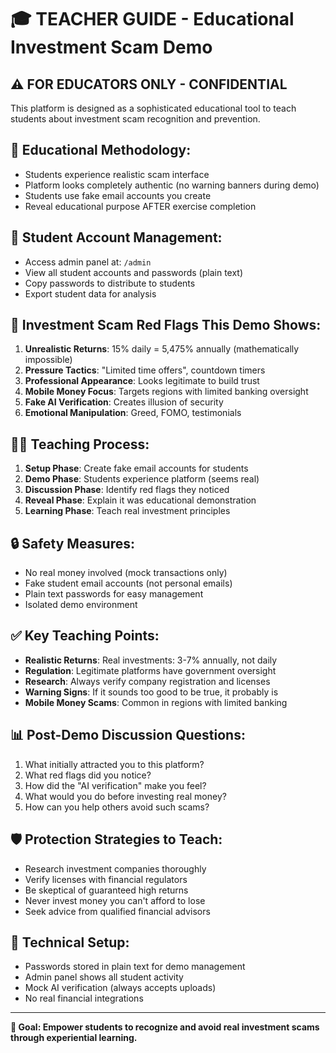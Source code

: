 # 🎓 TEACHER GUIDE - Educational Investment Scam Demo

## ⚠️ FOR EDUCATORS ONLY - CONFIDENTIAL

This platform is designed as a sophisticated educational tool to teach students about investment scam recognition and prevention.

## 🎯 Educational Methodology:
- Students experience realistic scam interface
- Platform looks completely authentic (no warning banners during demo)
- Students use fake email accounts you create
- Reveal educational purpose AFTER exercise completion

## 📧 Student Account Management:
- Access admin panel at: `/admin`
- View all student accounts and passwords (plain text)
- Copy passwords to distribute to students
- Export student data for analysis

## 🚨 Investment Scam Red Flags This Demo Shows:
1. **Unrealistic Returns**: 15% daily = 5,475% annually (mathematically impossible)
2. **Pressure Tactics**: "Limited time offers", countdown timers
3. **Professional Appearance**: Looks legitimate to build trust
4. **Mobile Money Focus**: Targets regions with limited banking oversight
5. **Fake AI Verification**: Creates illusion of security
6. **Emotional Manipulation**: Greed, FOMO, testimonials

## 👨‍🏫 Teaching Process:
1. **Setup Phase**: Create fake email accounts for students
2. **Demo Phase**: Students experience platform (seems real)
3. **Discussion Phase**: Identify red flags they noticed
4. **Reveal Phase**: Explain it was educational demonstration
5. **Learning Phase**: Teach real investment principles

## 🔒 Safety Measures:
- No real money involved (mock transactions only)
- Fake student email accounts (not personal emails)
- Plain text passwords for easy management
- Isolated demo environment

## ✅ Key Teaching Points:
- **Realistic Returns**: Real investments: 3-7% annually, not daily
- **Regulation**: Legitimate platforms have government oversight
- **Research**: Always verify company registration and licenses
- **Warning Signs**: If it sounds too good to be true, it probably is
- **Mobile Money Scams**: Common in regions with limited banking

## 📊 Post-Demo Discussion Questions:
1. What initially attracted you to this platform?
2. What red flags did you notice?
3. How did the "AI verification" make you feel?
4. What would you do before investing real money?
5. How can you help others avoid such scams?

## 🛡️ Protection Strategies to Teach:
- Research investment companies thoroughly
- Verify licenses with financial regulators
- Be skeptical of guaranteed high returns
- Never invest money you can't afford to lose
- Seek advice from qualified financial advisors

## 🔧 Technical Setup:
- Passwords stored in plain text for demo management
- Admin panel shows all student activity
- Mock AI verification (always accepts uploads)
- No real financial integrations

---
**🎯 Goal: Empower students to recognize and avoid real investment scams through experiential learning.**
